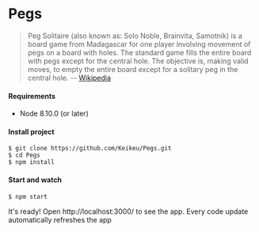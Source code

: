 # Pegs

> Peg Solitaire (also known as: Solo Noble, Brainvita, Samotnik) is a board game from Madagascar for one player involving movement of pegs on a board with holes. The standard game fills the entire board with pegs except for the central hole. The objective is, making valid moves, to empty the entire board except for a solitary peg in the central hole. 
-- [Wikipedia](https://en.wikipedia.org/wiki/Peg_solitaire)

#### Requirements
 - Node 8.10.0 (or later)

#### Install project
```
$ git clone https://github.com/Keikeu/Pegs.git
$ cd Pegs
$ npm install
```
#### Start and watch
```
$ npm start
```
It's ready! Open http://localhost:3000/ to see the app. Every code update automatically refreshes the app
